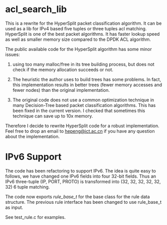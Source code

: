 # acl_search_lib

This is a rewrite for the HyperSplit packet classification algorithm. It can be used as a lib for IPv4 based 
five tuples or three tuples acl matching. HyperSplit is one of the best packet algorithms. It has faster lookup speed 
as well as smaller memory size compared to the DPDK ACL algorithm.

The public available code for the HyperSplit algorithm has some minor issues:  

1. using too many malloc/free in its tree building process, but does not check if the memory allocation succeeds or not. 

2. The heuristic the author uses to build trees has some problems. In fact, this implementation results in better trees
(fewer memory accesses and fewer nodes) than the original implementation. 

3. The original code does not use a common optimization technique in many Decision-Tree based packet classification algorithms. 
This has been fixed in the current version. I checked that sometimes this technique can save up to 10x memory. 


Therefore I decide to rewrite HyperSplit code for a robust implementation. 
Feel free to drop an email to hepeng@ict.ac.cn if you have any question about the implementation.

# IPv6 Support

The code has been refactoring to support IPv6. The idea is quite easy to follows, we have changed one IPv6
fields into four 32-bit fields. Thus an IPv6 three-tuple (IP, PORT, PROTO) is transformed into (32, 32, 32, 32, 32, 32)
6 tuple matching.

The code now exports *rule\_base\_t* for the base class for the rule data structure.
The previous rule interface has been changed to use rule\_base\_t as input.

See test\_rule.c for examples.

